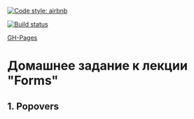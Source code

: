 [![Code style: airbnb](https://img.shields.io/badge/code%20style-airbnb-blue.svg?style=flat-square)](https://github.com/airbnb/javascript)

[![Build status](https://ci.appveyor.com/api/projects/status/yqgeoo7e5s5tj7xr?svg=true)](https://ci.appveyor.com/project/Cazuist/ahj-8-forms-popovers)

[GH-Pages](https://cazuist.github.io/ahj-8_forms_popovers)

# Домашнее задание к лекции "Forms"
## 1. Popovers